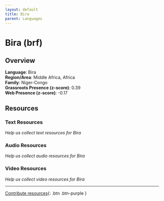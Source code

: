 ```yaml
---
layout: default
title: Bira
parent: Languages
---
```


# Bira (brf)

## Overview

**Language**: Bira  
**Region/Area**: Middle Africa, Africa  
**Family**: Niger-Congo  
**Grassroots Presence (z-score)**: 0.39  
**Web Presence (z-score)**: -0.17  

## Resources

### Text Resources
*Help us collect text resources for Bira*

### Audio Resources
*Help us collect audio resources for Bira*

### Video Resources
*Help us collect video resources for Bira*

---

[Contribute resources](https://forms.office.com/e/1SfLJx3u1r){: .btn .btn-purple }
